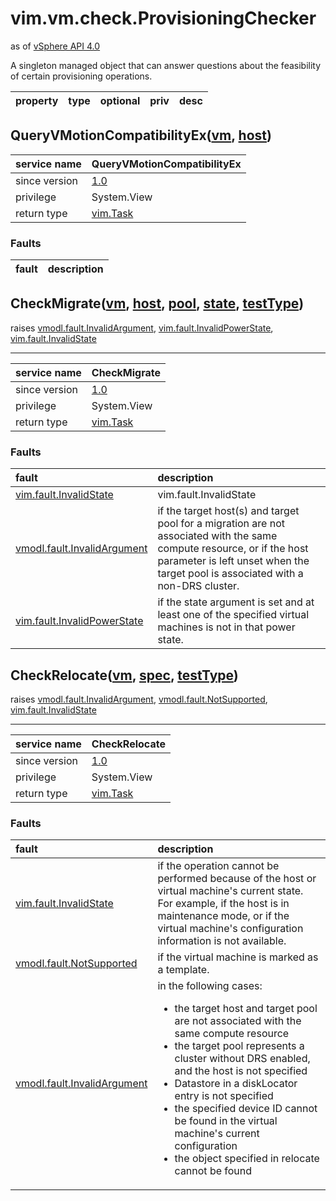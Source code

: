 vim.vm.check.ProvisioningChecker
================================
as of [vSphere API 4.0](vim.version.md#vim.version.version5)


A singleton managed object that can answer questions about    the feasibility of certain provisioning operations.

| property | type | optional | priv | desc |
|:---------|:-----|:---------|:-----|:-----|


QueryVMotionCompatibilityEx([vm](vim.VirtualMachine.md "vim.VirtualMachine"), [host](vim.HostSystem.md "vim.HostSystem"))
-------------------------------------------------------------------------------------------------------------------------

| service name | QueryVMotionCompatibilityEx |
|:--|:--|
| since version | [1.0](vim.version.md#vim.version.version5) |
| privilege    | System.View |
| return type | [vim.Task](vim.Task.md "vim.Task") |
### Faults
| fault | description |
|:------|:------------|




CheckMigrate([vm](vim.VirtualMachine.md "vim.VirtualMachine"), [host](vim.HostSystem.md "vim.HostSystem"), [pool](vim.ResourcePool.md "vim.ResourcePool"), [state](vim.VirtualMachine.PowerState.md "vim.VirtualMachine.PowerState"), [testType](#string "string"))
-------------------------------------------------------------------------------------------------------------------------------------------------------------------------------------------------------------------------------------------------------------------
 raises [vmodl.fault.InvalidArgument](vmodl.fault.InvalidArgument.md "vmodl.fault.InvalidArgument"), [vim.fault.InvalidPowerState](vim.fault.InvalidPowerState.md "vim.fault.InvalidPowerState"), [vim.fault.InvalidState](vim.fault.InvalidState.md "vim.fault.InvalidState")

---
| service name | CheckMigrate |
|:--|:--|
| since version | [1.0](vim.version.md#vim.version.version5) |
| privilege    | System.View |
| return type | [vim.Task](vim.Task.md "vim.Task") |
### Faults
| fault | description |
|:------|:------------|
| [vim.fault.InvalidState](vim.fault.InvalidState.md "vim.fault.InvalidState") | vim.fault.InvalidState |
| [vmodl.fault.InvalidArgument](vmodl.fault.InvalidArgument.md "vmodl.fault.InvalidArgument") | if the target host(s) and target pool for a          migration are not associated with the same compute resource,          or if the host parameter is left unset when the target pool is          associated with a non-DRS cluster. |
| [vim.fault.InvalidPowerState](vim.fault.InvalidPowerState.md "vim.fault.InvalidPowerState") | if the state argument is set and at least one          of the specified virtual machines is not in that power state. |




CheckRelocate([vm](vim.VirtualMachine.md "vim.VirtualMachine"), [spec](vim.vm.RelocateSpec.md "vim.vm.RelocateSpec"), [testType](#string "string"))
---------------------------------------------------------------------------------------------------------------------------------------------------
 raises [vmodl.fault.InvalidArgument](vmodl.fault.InvalidArgument.md "vmodl.fault.InvalidArgument"), [vmodl.fault.NotSupported](vmodl.fault.NotSupported.md "vmodl.fault.NotSupported"), [vim.fault.InvalidState](vim.fault.InvalidState.md "vim.fault.InvalidState")

---
| service name | CheckRelocate |
|:--|:--|
| since version | [1.0](vim.version.md#vim.version.version5) |
| privilege    | System.View |
| return type | [vim.Task](vim.Task.md "vim.Task") |
### Faults
| fault | description |
|:------|:------------|
| [vim.fault.InvalidState](vim.fault.InvalidState.md "vim.fault.InvalidState") | if the operation cannot be performed because of the           host or virtual machine's current state. For example, if the host is in          maintenance mode, or if the virtual machine's configuration information          is not available. |
| [vmodl.fault.NotSupported](vmodl.fault.NotSupported.md "vmodl.fault.NotSupported") | if the virtual machine is marked as a template. |
| [vmodl.fault.InvalidArgument](vmodl.fault.InvalidArgument.md "vmodl.fault.InvalidArgument") | in the following cases:  <ul>     <li>  the target host and target pool are not associated with the           same compute resource</li>     <li>  the target pool represents a cluster without DRS enabled,           and the host is not specified</li>     <li>  Datastore in a diskLocator entry is not specified</li>     <li>  the specified device ID cannot be found in the virtual machine's current           configuration  </li>     <li>  the object specified in relocate cannot be found</li>  </ul> |




